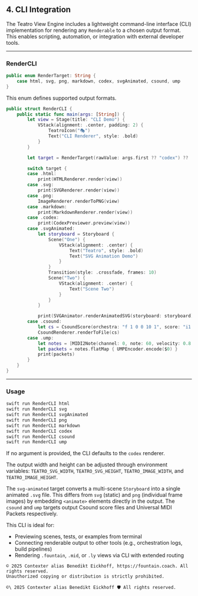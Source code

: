 ## 4. CLI Integration

The Teatro View Engine includes a lightweight command-line interface (CLI) implementation for rendering any `Renderable` to a chosen output format. This enables scripting, automation, or integration with external developer tools.

---

### RenderCLI

```swift
public enum RenderTarget: String {
    case html, svg, png, markdown, codex, svgAnimated, csound, ump
}
```

This enum defines supported output formats.

```swift
public struct RenderCLI {
    public static func main(args: [String]) {
        let view = Stage(title: "CLI Demo") {
            VStack(alignment: .center, padding: 2) {
                TeatroIcon("🎭")
                Text("CLI Renderer", style: .bold)
            }
        }

        let target = RenderTarget(rawValue: args.first ?? "codex") ?? .codex

        switch target {
        case .html:
            print(HTMLRenderer.render(view))
        case .svg:
            print(SVGRenderer.render(view))
        case .png:
            ImageRenderer.renderToPNG(view)
        case .markdown:
            print(MarkdownRenderer.render(view))
        case .codex:
            print(CodexPreviewer.preview(view))
        case .svgAnimated:
            let storyboard = Storyboard {
                Scene("One") {
                    VStack(alignment: .center) {
                        Text("Teatro", style: .bold)
                        Text("SVG Animation Demo")
                    }
                }
                Transition(style: .crossfade, frames: 10)
                Scene("Two") {
                    VStack(alignment: .center) {
                        Text("Scene Two")
                    }
                }
            }

            print(SVGAnimator.renderAnimatedSVG(storyboard: storyboard))
        case .csound:
            let cs = CsoundScore(orchestra: "f 1 0 0 10 1", score: "i1 0 1 0.5")
            CsoundRenderer.renderToFile(cs)
        case .ump:
            let notes = [MIDI2Note(channel: 0, note: 60, velocity: 0.8, duration: 1.0)]
            let packets = notes.flatMap { UMPEncoder.encode($0) }
            print(packets)
        }
    }
}
```

---

### Usage

```bash
swift run RenderCLI html
swift run RenderCLI svg
swift run RenderCLI svgAnimated
swift run RenderCLI png
swift run RenderCLI markdown
swift run RenderCLI codex
swift run RenderCLI csound
swift run RenderCLI ump
```

If no argument is provided, the CLI defaults to the `codex` renderer.

The output width and height can be adjusted through environment variables:
`TEATRO_SVG_WIDTH`, `TEATRO_SVG_HEIGHT`, `TEATRO_IMAGE_WIDTH`, and `TEATRO_IMAGE_HEIGHT`.

The `svg-animated` target converts a multi-scene `Storyboard` into a single
animated `.svg` file. This differs from `svg` (static) and `png` (individual
frame images) by embedding `<animate>` elements directly in the output. The
`csound` and `ump` targets output Csound score files and Universal MIDI Packets
respectively.

This CLI is ideal for:
- Previewing scenes, tests, or examples from terminal
- Connecting renderable output to other tools (e.g., orchestration logs, build pipelines)
- Rendering `.fountain`, `.mid`, or `.ly` views via CLI with extended routing


```
© 2025 Contexter alias Benedikt Eickhoff, https://fountain.coach. All rights reserved.
Unauthorized copying or distribution is strictly prohibited.
```

``````text
©\ 2025 Contexter alias Benedikt Eickhoff 🛡️ All rights reserved.
``````
